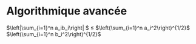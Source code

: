# Algorithmique avancée

$\left|\sum_{i=1}^n a_ib_i\right| $ $\le$ $\left(\sum_{i=1}^n a_i^2\right)^{1/2}$  $\left(\sum_{i=1}^n b_i^2\right)^{1/2}$

